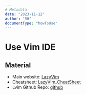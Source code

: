 ```yaml
---
# Metadata
date: "2023-11-12"
author: "RH"
documentType: "howToUse"
---
```


# Use Vim IDE

## Material

- Main website: [LazyVim](https://www.lazyvim.org/installation)
- Cheatsheet: [LazyVim_CheatSheet](https://www.lazyvim.org/keymaps)
- Lvim Github Repo: [github](https://github.com/LazyVim/LazyVim)
